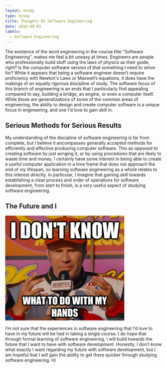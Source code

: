 ```yaml
---
layout: essay
type: essay
title: Thoughts On Software Engineering
date: 2016-09-03
labels:
  - Software Engineering
---
```


The existence of the word engineering in the course title "Software Engineering", makes me feel a bit uneasy at times.  Engineers are people who professionally build stuff using the laws of physics as their guide, right?  Is the computer software version of that something I need to strive for?  While it appears that being a software engineer doesn’t require proficiency with Newton's Laws or Maxwell’s equations, it does have the makings of an equally rigorous discipline of study.  The software focus of this branch of engineering is an ends that I particularly find appealing compared to say, building a bridge, an engine, or even a computer itself.  While those are generalizations of some of the common areas of engineering, the ability to design and create computer software is a unique focus in engineering, and one I'd love to gain skill in.

## Serious Methods for Serious Results

My understanding of the discipline of software engineering is far from complete, but I believe it encompasses generally accepted methods for efficiently and effective producing computer software. This as opposed to creating software by just winging it, or by using procedures that are likely to waste time and money.  I certainly have some interest in being able to create a useful computer application in a time frame that does not approach the end of my lifespan, so learning software engineering as a whole relates to this interest directly.  In particular, I imagine that gaining skill towards establishing a clear process and order of operations for software development, from start to finish, is a very useful aspect of studying software engineering.

## The Future and I

<img class="ui medium right spaced image" src="../images/TechWriting_1stEssay.jpg">

I’m not sure that the experiences in software engineering that I’d love to have in my future will be had in taking a single course.  I do hope that through formal learning of software engineering, I will build towards the future that I want to have with software development.  Honestly, I don’t know what exactly I want regarding my future with software development, but I am hopeful that I will gain the ability to get there quicker through studying software engineering. Hi


